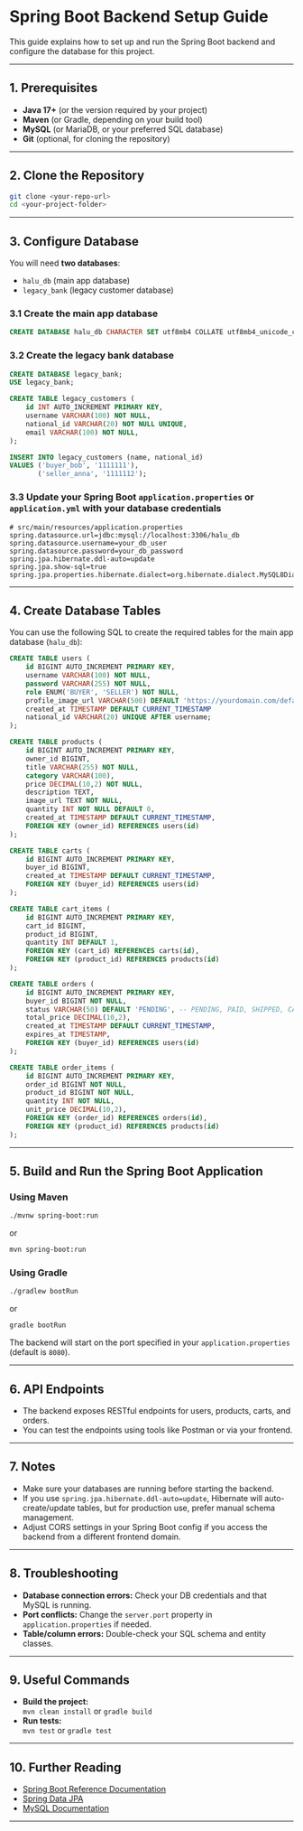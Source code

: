 # Spring Boot Backend Setup Guide

This guide explains how to set up and run the Spring Boot backend and configure the database for this project.

---

## 1. Prerequisites

- **Java 17+** (or the version required by your project)
- **Maven** (or Gradle, depending on your build tool)
- **MySQL** (or MariaDB, or your preferred SQL database)
- **Git** (optional, for cloning the repository)

---

## 2. Clone the Repository

```sh
git clone <your-repo-url>
cd <your-project-folder>
```

---

## 3. Configure Database

You will need **two databases**:

- `halu_db` (main app database)
- `legacy_bank` (legacy customer database)

### 3.1 Create the main app database

```sql
CREATE DATABASE halu_db CHARACTER SET utf8mb4 COLLATE utf8mb4_unicode_ci;
```

### 3.2 Create the legacy bank database

```sql
CREATE DATABASE legacy_bank;
USE legacy_bank;

CREATE TABLE legacy_customers (
    id INT AUTO_INCREMENT PRIMARY KEY,
    username VARCHAR(100) NOT NULL,
    national_id VARCHAR(20) NOT NULL UNIQUE,
    email VARCHAR(100) NOT NULL,
);

INSERT INTO legacy_customers (name, national_id)
VALUES ('buyer_bob', '1111111'),
       ('seller_anna', '1111112');
```

### 3.3 Update your Spring Boot `application.properties` or `application.yml` with your database credentials

```
# src/main/resources/application.properties
spring.datasource.url=jdbc:mysql://localhost:3306/halu_db
spring.datasource.username=your_db_user
spring.datasource.password=your_db_password
spring.jpa.hibernate.ddl-auto=update
spring.jpa.show-sql=true
spring.jpa.properties.hibernate.dialect=org.hibernate.dialect.MySQL8Dialect
```

---

## 4. Create Database Tables

You can use the following SQL to create the required tables for the main app database (`halu_db`):

```sql
CREATE TABLE users (
    id BIGINT AUTO_INCREMENT PRIMARY KEY,
    username VARCHAR(100) NOT NULL,
    password VARCHAR(255) NOT NULL,
    role ENUM('BUYER', 'SELLER') NOT NULL,
    profile_image_url VARCHAR(500) DEFAULT 'https://yourdomain.com/default-profile.png',
    created_at TIMESTAMP DEFAULT CURRENT_TIMESTAMP
    national_id VARCHAR(20) UNIQUE AFTER username;
);

CREATE TABLE products (
    id BIGINT AUTO_INCREMENT PRIMARY KEY,
    owner_id BIGINT,
    title VARCHAR(255) NOT NULL,
    category VARCHAR(100),
    price DECIMAL(10,2) NOT NULL,
    description TEXT,
    image_url TEXT NOT NULL,
    quantity INT NOT NULL DEFAULT 0,
    created_at TIMESTAMP DEFAULT CURRENT_TIMESTAMP,
    FOREIGN KEY (owner_id) REFERENCES users(id)
);

CREATE TABLE carts (
    id BIGINT AUTO_INCREMENT PRIMARY KEY,
    buyer_id BIGINT,
    created_at TIMESTAMP DEFAULT CURRENT_TIMESTAMP,
    FOREIGN KEY (buyer_id) REFERENCES users(id)
);

CREATE TABLE cart_items (
    id BIGINT AUTO_INCREMENT PRIMARY KEY,
    cart_id BIGINT,
    product_id BIGINT,
    quantity INT DEFAULT 1,
    FOREIGN KEY (cart_id) REFERENCES carts(id),
    FOREIGN KEY (product_id) REFERENCES products(id)
);

CREATE TABLE orders (
    id BIGINT AUTO_INCREMENT PRIMARY KEY,
    buyer_id BIGINT NOT NULL,
    status VARCHAR(50) DEFAULT 'PENDING', -- PENDING, PAID, SHIPPED, CANCELLED
    total_price DECIMAL(10,2),
    created_at TIMESTAMP DEFAULT CURRENT_TIMESTAMP,
    expires_at TIMESTAMP,
    FOREIGN KEY (buyer_id) REFERENCES users(id)
);

CREATE TABLE order_items (
    id BIGINT AUTO_INCREMENT PRIMARY KEY,
    order_id BIGINT NOT NULL,
    product_id BIGINT NOT NULL,
    quantity INT NOT NULL,
    unit_price DECIMAL(10,2),
    FOREIGN KEY (order_id) REFERENCES orders(id),
    FOREIGN KEY (product_id) REFERENCES products(id)
);
```

---

## 5. Build and Run the Spring Boot Application

### Using Maven

```sh
./mvnw spring-boot:run
```

or

```sh
mvn spring-boot:run
```

### Using Gradle

```sh
./gradlew bootRun
```

or

```sh
gradle bootRun
```

The backend will start on the port specified in your `application.properties` (default is `8080`).

---

## 6. API Endpoints

- The backend exposes RESTful endpoints for users, products, carts, and orders.
- You can test the endpoints using tools like Postman or via your frontend.

---

## 7. Notes

- Make sure your databases are running before starting the backend.
- If you use `spring.jpa.hibernate.ddl-auto=update`, Hibernate will auto-create/update tables, but for production use, prefer manual schema management.
- Adjust CORS settings in your Spring Boot config if you access the backend from a different frontend domain.

---

## 8. Troubleshooting

- **Database connection errors:** Check your DB credentials and that MySQL is running.
- **Port conflicts:** Change the `server.port` property in `application.properties` if needed.
- **Table/column errors:** Double-check your SQL schema and entity classes.

---

## 9. Useful Commands

- **Build the project:**  
  `mvn clean install` or `gradle build`
- **Run tests:**  
  `mvn test` or `gradle test`

---

## 10. Further Reading

- [Spring Boot Reference Documentation](https://docs.spring.io/spring-boot/docs/current/reference/html/)
- [Spring Data JPA](https://spring.io/projects/spring-data-jpa)
- [MySQL Documentation](https://dev.mysql.com/doc/)

---
